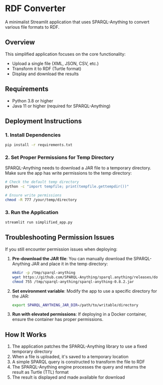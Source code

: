 # RDF Converter

A minimalist Streamlit application that uses SPARQL-Anything to convert various file formats to RDF.

## Overview

This simplified application focuses on the core functionality:
- Upload a single file (XML, JSON, CSV, etc.)
- Transform it to RDF (Turtle format)
- Display and download the results

## Requirements

- Python 3.8 or higher
- Java 11 or higher (required for SPARQL-Anything)

## Deployment Instructions

### 1. Install Dependencies

```bash
pip install -r requirements.txt
```

### 2. Set Proper Permissions for Temp Directory

SPARQL-Anything needs to download a JAR file to a temporary directory. Make sure the app has write permissions to the temp directory:

```bash
# Check the default temp directory
python -c "import tempfile; print(tempfile.gettempdir())"

# Ensure write permissions
chmod -R 777 /your/temp/directory
```

### 3. Run the Application

```bash
streamlit run simplified_app.py
```

## Troubleshooting Permission Issues

If you still encounter permission issues when deploying:

1. **Pre-download the JAR file**: You can manually download the SPARQL-Anything JAR and place it in the temp directory:
   ```bash
   mkdir -p /tmp/sparql-anything
   wget https://github.com/SPARQL-Anything/sparql.anything/releases/download/v0.8.2/sparql-anything-0.8.2.jar -O /tmp/sparql-anything/sparql-anything-0.8.2.jar
   chmod 755 /tmp/sparql-anything/sparql-anything-0.8.2.jar
   ```

2. **Set environment variable**: Modify the app to use a specific directory for the JAR:
   ```bash
   export SPARQL_ANYTHING_JAR_DIR=/path/to/writable/directory
   ```

3. **Run with elevated permissions**: If deploying in a Docker container, ensure the container has proper permissions.

## How It Works

1. The application patches the SPARQL-Anything library to use a fixed temporary directory
2. When a file is uploaded, it's saved to a temporary location
3. A simple SPARQL query is constructed to transform the file to RDF
4. The SPARQL-Anything engine processes the query and returns the result as Turtle (TTL) format
5. The result is displayed and made available for download
